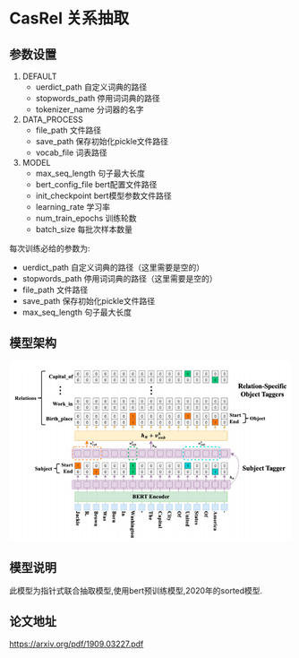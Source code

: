 # CasRel 关系抽取
## 参数设置
1. DEFAULT
    - uerdict_path 自定义词典的路径
    - stopwords_path 停用词词典的路径
    - tokenizer_name 分词器的名字
2. DATA_PROCESS
    - file_path 文件路径
    - save_path 保存初始化pickle文件路径
    - vocab_file 词表路径
3. MODEL
    - max_seq_length 句子最大长度
    - bert_config_file bert配置文件路径
    - init_checkpoint bert模型参数文件路径
    - learning_rate 学习率
    - num_train_epochs 训练轮数
    - batch_size 每批次样本数量
    
每次训练必给的参数为:
* uerdict_path 自定义词典的路径（这里需要是空的）
* stopwords_path 停用词词典的路径（这里需要是空的）
* file_path 文件路径
* save_path 保存初始化pickle文件路径
* max_seq_length 句子最大长度
## 模型架构
![alt Casrel](./img/Casrel.png)
## 模型说明
此模型为指针式联合抽取模型,使用bert预训练模型,2020年的sorted模型.
## 论文地址
https://arxiv.org/pdf/1909.03227.pdf